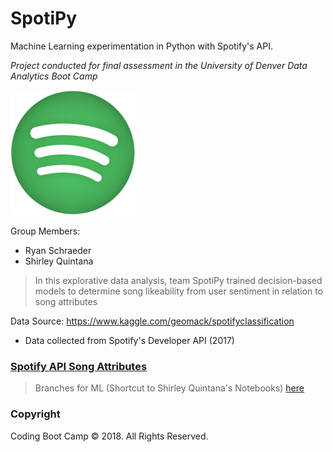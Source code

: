 # SpotiPy
Machine Learning experimentation in Python with Spotify's API.

*Project conducted for final assessment in the University of Denver Data Analytics Boot Camp*

![Spotify](https://github.com/RyanSchraeder/SpotiPy/blob/master/Images/Spotify_Icon_RGB_Green_edited.jpg "Spotify")

Group Members: 
- Ryan Schraeder
- Shirley Quintana 

> In this explorative data analysis, team SpotiPy trained decision-based models to determine song likeability from user sentiment in relation to song attributes

Data Source:
https://www.kaggle.com/geomack/spotifyclassification

- Data collected from Spotify's Developer API (2017) 

### [Spotify API Song Attributes](https://developer.spotify.com/documentation/web-api/reference/tracks/get-audio-features/ "Spotify API Song Features")

>Branches for ML (Shortcut to Shirley Quintana's Notebooks) [here](https://github.com/RyanSchraeder/SpotiPy/tree/Shirley_files)

### Copyright

Coding Boot Camp © 2018. All Rights Reserved.
